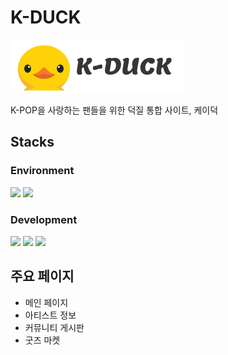 # K-DUCK 
<img src="././src/assets/k_duck_logo.png">

K-POP을 사랑하는 팬들을 위한 덕질 통합 사이트, 케이덕

## Stacks
### Environment
<img src="https://img.shields.io/badge/Visual_Studio_Code-007ACC?style=for-the-badge&logo=Visual-Studio-Code&logoColor=black">
<img src="https://img.shields.io/badge/Github-black?style=for-the-badge&logo=Github&logoColor=white">


### Development
<img src="https://img.shields.io/badge/React-61DAFB?style=for-the-badge&logo=React&logoColor=black">
<img src="https://img.shields.io/badge/JavaScript-F7DF1E?style=for-the-badge&logo=JavaScript&logoColor=black">
<img src="https://img.shields.io/badge/Bootstrap-7952B3?style=for-the-badge&logo=BootStrap&logoColor=white">



## 주요 페이지
- 메인 페이지
- 아티스트 정보
- 커뮤니티 게시판
- 굿즈 마켓
